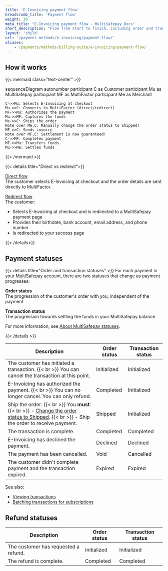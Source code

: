 ```yaml
---
title: 'E-Invoicing payment flow'
breadcrumb_title: 'Payment flow'
weight: 30
meta_title: "E-Invoicing payment flow - MultiSafepay Docs"
short_description: "Flow from start to finish, including order and transaction status changes"
layout: 'child'
url: '/payment-methods/e-invoicing/payment-flow/'
aliases:
    - /payments/methods/billing-suite/e-invoicing/payment-flow/
---
```


## How it works

{{< mermaid class="text-center" >}}

sequenceDiagram
    autonumber
    participant C as Customer
    participant Mu as MultiSafepay
    participant MF as MultiFactor
    participant Me as Merchant

    C->>Mu: Selects E-Invoicing at checkout
    Mu->>C: Connects to MultiFactor (direct/redirect)
    MF->>Mu: Authorizes the payment
    Mu->>MF: Captures the funds
    Me->>C: Ships the order
    Note over Me,C: Manually change the order status to Shipped! 
    MF->>C: Sends invoice 
    Note over MF,C: Settlement is now guaranteed!
    C->>MF: Completes payment 
    MF->>Mu: Transfers funds 
    Mu->>Me: Settles funds

{{< /mermaid >}}
&nbsp;  

{{< details title="Direct vs redirect">}}

[Direct flow](/api/#e-invoicing---direct)  
The customer selects E-Invoicing at checkout and the order details are sent directly to MultiFactor.  

[Redirect flow](/api/#e-invoicing---redirect)  
The customer:

- Selects E-Invoicing at checkout and is redirected to a MultiSafepay payment page 
- Provides their birthdate, bank account, email address, and phone number
- Is redirected to your success page

{{< /details>}}

## Payment statuses

{{< details title="Order and transaction statuses" >}}
For each payment in your MultiSafepay account, there are two statuses that change as payment progresses:

**Order status**  
The progression of the customer's order with you, independent of the payment

**Transaction status**  
The progression towards settling the funds in your MultiSafepay balance

For more information, see [About MultiSafepay statuses](/payments/multisafepay-statuses/).

{{< /details >}}

| Description | Order status | Transaction status |
|---|---|---|
| The customer has initiated a transaction. {{< br >}} You can cancel the transaction at this point. | Initialized   | Initialized  |
| E-Invoicing has authorized the payment. {{< br >}} You can no longer cancel. You can only refund. | Completed  | Initialized  |
| Ship the order. {{< br >}} You **must**: {{< br >}} - [Change the order status to Shipped](/payments/methods/billing-suite/e-invoicing/user-guide/changing-order-status-to-shipped/). {{< br >}} - Ship the order to receive payment. | Shipped | Initialized |
| The transaction is complete. | Completed    | Completed  |
| E-Invoicing has declined the payment. | Declined | Declined |
| The payment has been cancelled. | Void | Cancelled |
| The customer didn't complete payment and the transaction expired. | Expired | Expired |

See also:

- [Viewing transactions](/payments/methods/billing-suite/e-invoicing/user-guide/viewing-transactions/)
- [Batching transactions for subscriptions](/payments/methods/billing-suite/e-invoicing/user-guide/batching-transactions/)

## Refund statuses

| Description | Order status | Transaction status |
|---|---|---|
| The customer has requested a refund. | Initialized | Initialized |
| The refund is complete.  | Completed | Completed |

